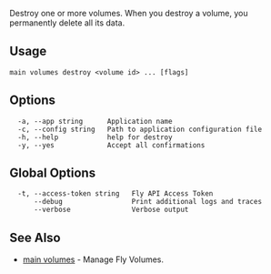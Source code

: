 Destroy one or more volumes. When you destroy a volume, you permanently delete all its data.

## Usage
~~~
main volumes destroy <volume id> ... [flags]
~~~

## Options

~~~
  -a, --app string      Application name
  -c, --config string   Path to application configuration file
  -h, --help            help for destroy
  -y, --yes             Accept all confirmations
~~~

## Global Options

~~~
  -t, --access-token string   Fly API Access Token
      --debug                 Print additional logs and traces
      --verbose               Verbose output
~~~

## See Also

* [main volumes](/docs/flyctl/main-volumes/)	 - Manage Fly Volumes.

